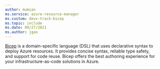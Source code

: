 ```yaml
---
author: mumian
ms.service: azure-resource-manager
ms.custom: devx-track-bicep
ms.topic: include
ms.date: 09/27/2021
ms.author: jgao
---
```


[Bicep](/azure/azure-resource-manager/bicep/overview) is a domain-specific language (DSL) that uses declarative syntax to deploy Azure resources. It provides concise syntax, reliable type safety, and support for code reuse. Bicep offers the best authoring experience for your infrastructure-as-code solutions in Azure.
